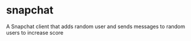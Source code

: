 snapchat
========

A Snapchat client that adds random user and sends messages to random users to increase score
